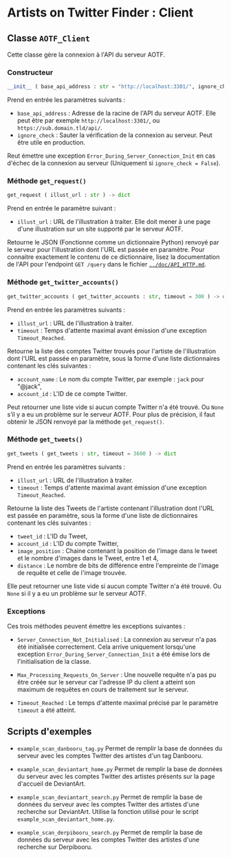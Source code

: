 # Artists on Twitter Finder : Client

## Classe `AOTF_Client`

Cette classe gère la connexion à l'API du serveur AOTF.

### Constructeur

```python
__init__ ( base_api_address : str = "http://localhost:3301/", ignore_check : bool = False ) -> None
```

Prend en entrée les paramètres suivants :
- `base_api_address` : Adresse de la racine de l'API du serveur AOTF. Elle peut être par exemple `http://localhost:3301/`, ou `https://sub.domain.tld/api/`.
- `ignore_check` : Sauter la vérification de la connexion au serveur. Peut être utile en production.

Reut émettre une exception `Error_During_Server_Connection_Init` en cas d'échec de la connexion au serveur (Uniquement si `ignore_check = False`).

### Méthode `get_request()`

```python
get_request ( illust_url : str ) -> dict
```

Prend en entrée le paramètre suivant :
- `illust_url` : URL de l'illustration à traiter. Elle doit mener à une page d'une illustration sur un site supporté par le serveur AOTF.

Retourne le JSON (Fonctionne comme un dictionnaire Python) renvoyé par le serveur pour l'illustration dont l'URL est passée en paramètre. Pour connaitre exactement le contenu de ce dictionnaire, lisez la documentation de l'API pour l'endpoint `GET /query` dans le fichier [`../doc/API_HTTP.md`](../doc/API_HTTP.md).

### Méthode `get_twitter_accounts()`

```python
get_twitter_accounts ( get_twitter_accounts : str, timeout = 300 ) -> dict
```

Prend en entrée les paramètres suivants :
- `illust_url` : URL de l'illustration à traiter.
- `timeout` : Temps d'attente maximal avant émission d'une exception `Timeout_Reached`.

Retourne la liste des comptes Twitter trouvés pour l'artiste de l'illustration dont l'URL est passée en paramètre, sous la forme d'une liste dictionnaires contenant les clés suivantes :
- `account_name` : Le nom du compte Twitter, par exemple : `jack` pour "@jack",
- `account_id` : L'ID de ce compte Twitter.

Peut retourner une liste vide si aucun compte Twitter n'a été trouvé. Ou `None` s’il y a eu un problème sur le serveur AOTF. Pour plus de précision, il faut obtenir le JSON renvoyé par la méthode `get_request()`.

### Méthode `get_tweets()`

```python
get_tweets ( get_tweets : str, timeout = 3600 ) -> dict
```

Prend en entrée les paramètres suivants :
- `illust_url` : URL de l'illustration à traiter.
- `timeout` : Temps d'attente maximal avant émission d'une exception `Timeout_Reached`.

Retourne la liste des Tweets de l'artiste contenant l'illustration dont l'URL est passée en paramètre, sous la forme d'une liste de dictionnaires contenant les clés suivantes :
- `tweet_id` : L'ID du Tweet,
- `account_id` : L'ID du compte Twitter,
- `image_position` : Chaine contenant la position de l'image dans le tweet et le nombre d'images dans le Tweet, entre 1 et 4,
- `distance` : Le nombre de bits de différence entre l'empreinte de l'image de requête et celle de l'image trouvée.

Elle peut retourner une liste vide si aucun compte Twitter n'a été trouvé. Ou `None` si il y a eu un problème sur le serveur AOTF.

### Exceptions

Ces trois méthodes peuvent émettre les exceptions suivantes :

* `Server_Connection_Not_Initialised` : La connexion au serveur n'a pas été initialisée correctement. Cela arrive uniquement lorsqu'une exception `Error_During_Server_Connection_Init` a été émise lors de l'initialisation de la classe.

* `Max_Processing_Requests_On_Server` : Une nouvelle requête n'a pas pu être créée sur le serveur car l'adresse IP du client a atteint son maximum de requêtes en cours de traitement sur le serveur.

* `Timeout_Reached` : Le temps d'attente maximal précisé par le paramètre `timeout` a été atteint.


## Scripts d'exemples

* `example_scan_danbooru_tag.py`
  Permet de remplir la base de données du serveur avec les comptes Twitter des artistes d'un tag Danbooru.

* `example_scan_deviantart_home.py`
  Permet de remplir la base de données du serveur avec les comptes Twitter des artistes présents sur la page d'accueil de DeviantArt.

* `example_scan_deviantart_search.py`
  Permet de remplir la base de données du serveur avec les comptes Twitter des artistes d'une recherche sur DeviantArt.
  Utilise la fonction utilisé pour le script `example_scan_deviantart_home.py`.

* `example_scan_derpibooru_search.py`
  Permet de remplir la base de données du serveur avec les comptes Twitter des artistes d'une recherche sur Derpibooru.
